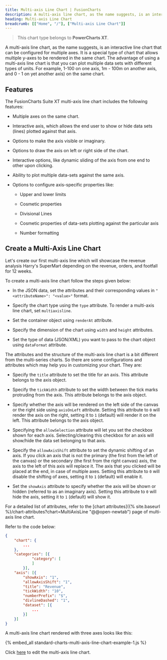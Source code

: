 ```yaml
---
title: Multi-axis Line Chart | FusionCharts
description: A multi-axis line chart, as the name suggests, is an interactive line chart that can be configured for multiple axes.
heading: Multi-axis Line Chart
breadcrumb: [["Home", "/"], ["Multi-axis Line Chart"]]
---
```


> This chart type belongs to **PowerCharts XT**.

A multi-axis line chart, as the name suggests, is an interactive line chart that can be configured for multiple axes. It is a special type of chart that allows multiple y-axes to be rendered in the same chart. The advantage of using a multi-axis line chart is that you can plot multiple data sets with different types of units. For example, 1-100 on one axis, 1m - 100m on another axis, and 0 - 1 on yet another axis) on the same chart.

## Features

The FusionCharts Suite XT multi-axis line chart includes the following features:

* Multiple axes on the same chart.

* Interactive axis, which allows the end user to show or hide data sets (lines) plotted against that axis.

* Options to make the axis visible or imaginary.

* Options to draw the axis on left or right side of the chart.

* Interactive options, like dynamic sliding of the axis from one end to other upon clicking.

* Ability to plot multiple data-sets against the same axis.

* Options to configure axis-specific properties like:

    * Upper and lower limits

    * Cosmetic properties

    * Divisional Lines

    * Cosmetic properties of data-sets plotting against the particular axis

    * Number formatting

## Create a Multi-Axis Line Chart

Let's create our first multi-axis line which will showcase the revenue analysis Harry's SuperMart depending on the revenue, orders, and footfall for 12 weeks. 

To create a multi-axis line chart follow the steps given below:

* In the JSON data, set the attributes and their corresponding values in `"<attributeName>": "<value>"` format.

* Specify the chart type using the `type` attribute. To render a multi-axis line chart, set `multiaxisline`.

* Set the container object using `renderAt` attribute.

* Specify the dimension of the chart using `width` and `height` attributes.

* Set the type of data (JSON/XML) you want to pass to the chart object using `dataFormat` attribute.

The attributes and the structure of the multi-axis line chart is a bit different from the multi-series charts. So there are some configurations and attributes which may help you in customizing your chart. They are:

* Specify the `title` attribute to set the title for an axis. This attribute belongs to the axis object. 

* Specify the `tickWidth` attribute to set the width between the tick marks protruding from the axis. This attribute belongs to the axis object.

* Specify whether the axis will be rendered on the left side of the canvas or the right side using `axisOnLeft` attribute. Setting this attribute to `0` will render the axis on the right, setting it to `1` (default) will render it on the left. This attribute belongs to the axis object.

* Specifying the `allowSelection` attribute will let you set the checkbox shown for each axis. Selecting/clearing this checkbox for an axis will show/hide the data set belonging to that axis.

* Specify the `allowAxisShift` attribute to set the dynamic shifting of an axis. If you click an axis that is not the primary (the first from the left of the canvas) or the secondary (the first from the right canvas) axis, the axis to the left of this axis will replace it. The axis that you clicked will be placed at the end, in case of multiple axes. Setting this attribute to `0` will disable the shifting of axes, setting it to `1` (default) will enable it.

* Set the `showAxis` attribute to specify whether the axis will be shown or hidden (referred to as an imaginary axis). Setting this attribute to `0` will hide the axis, setting it to `1` (default) will show it.

For a detailed list of attributes, refer to the [chart attributes]({% site.baseurl %}/chart-attributes?chart=MultiAxisLine "@@open-newtab") page of multi-axis line chart.

Refer to the code below:

```json
{
    "chart": {
        ...
    },
    "categories": [{
            "category": [
            ]
        }],
    "axis": [{
    	"showAxis": "1",
    	"allowAxisShift": "1",
        "title": "Revenue",
        "tickWidth": "10",
        "numberPrefix": "$",
        "divlineDashed": "1",
        "dataset": [{
            ...
        }]
    }]
}
```

A multi-axis line chart rendered with three axes looks like this:

{% embed_all standard-charts-multi-axis-line-chart-example-1.js %}

Click [here](http://jsfiddle.net/fusioncharts/aPHB5/ "@@open-newtab") to edit the multi-axis line chart.